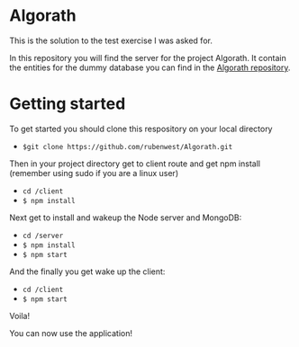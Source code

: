 # Algorath

This is the solution to the test exercise I was asked for. 

In this repository you will find the server for the project Algorath. It contain the entities for the dummy database you can find in the 
[Algorath repository](https://github.com/rubenwest/Algorath.git).

# Getting started

To get started you should clone this respository on your local directory
* `$git clone https://github.com/rubenwest/Algorath.git`

Then in your project directory get to client route and get npm install (remember using sudo if you are a linux user)
* `cd /client`
* `$ npm install`

Next get to install and wakeup the Node server and MongoDB:

* `cd /server`
* `$ npm install`
* `$ npm start`

And the finally you get wake up the client:

* `cd /client`
* `$ npm start`

Voila!

You can now use the application!

